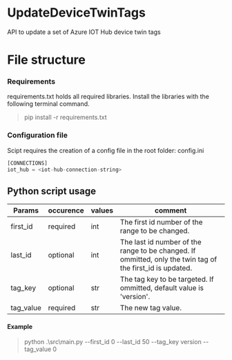 # UpdateDeviceTwinTags
API to update a set of Azure IOT Hub device twin tags

# File structure
### Requirements
requirements.txt holds all required libraries. Install the libraries with the following terminal command.
> pip install -r requirements.txt

### Configuration file
Scipt requires the creation of a config file in the root folder: config.ini

```python
[CONNECTIONS]
iot_hub = <iot-hub-connection-string>
```
## Python script usage

| **Params** | **occurence** | **values** | **comment**                                                                                               |
|------------|---------------|------------|-----------------------------------------------------------------------------------------------------------|
| first_id   | required      | int        | The first id number of the range to be changed.                                                           |
| last_id    | optional      | int        | The last id number of the range to be changed. If ommitted, only the twin tag of the first_id is updated. |
| tag_key    | optional      | str        | The tag key to be targeted. If ommitted, default value is 'version'.                                      |
| tag_value  | required      | str        | The new tag value.                                                                                        |

#### Example
> python .\src\main.py --first_id 0 --last_id 50 --tag_key version --tag_value 0